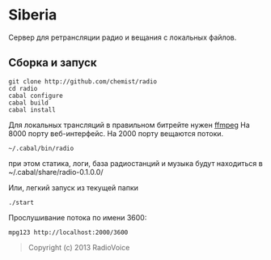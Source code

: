 Siberia
=======================
Сервер для ретрансляции радио и вещания с локальных файлов. 

Сборка и запуск
--------------

```
git clone http://github.com/chemist/radio
cd radio
cabal configure
cabal build
cabal install
```

Для локальных трансляций в правильном битрейте нужен [ffmpeg](http://www.ffmpeg.org/)
На 8000 порту веб-интерфейс. На 2000 порту вещаются потоки.

```
~/.cabal/bin/radio
```
при этом статика, логи, база радиостанций и музыка будут находиться в ~/.cabal/share/radio-0.1.0.0/

Или, легкий запуск из текущей папки
```
./start
```

Прослушивание потока по имени 3600:
```
mpg123 http://localhost:2000/3600
```

> Copyright (c) 2013 RadioVoice

